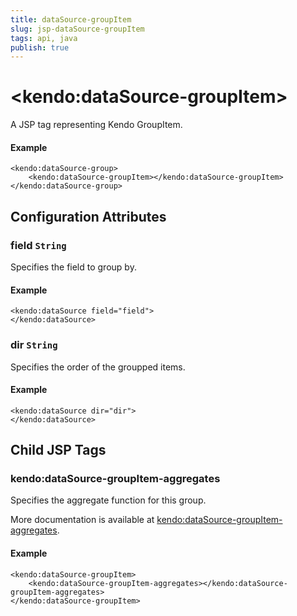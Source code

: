 ```yaml
---
title: dataSource-groupItem
slug: jsp-dataSource-groupItem
tags: api, java
publish: true
---
```


# \<kendo:dataSource-groupItem\>
A JSP tag representing Kendo GroupItem.

#### Example
    <kendo:dataSource-group>
        <kendo:dataSource-groupItem></kendo:dataSource-groupItem>
    </kendo:dataSource-group>


## Configuration Attributes


### field `String`

Specifies the field to group by.

#### Example
    <kendo:dataSource field="field">
    </kendo:dataSource>



### dir `String`

Specifies the order of the groupped items.

#### Example
    <kendo:dataSource dir="dir">
    </kendo:dataSource>



## Child JSP Tags

### kendo:dataSource-groupItem-aggregates

Specifies the aggregate function for this group.

More documentation is available at [kendo:dataSource-groupItem-aggregates](/api/wrappers/jsp/datasource/groupitem-aggregates).

#### Example

    <kendo:dataSource-groupItem>
        <kendo:dataSource-groupItem-aggregates></kendo:dataSource-groupItem-aggregates>
    </kendo:dataSource-groupItem>
 
